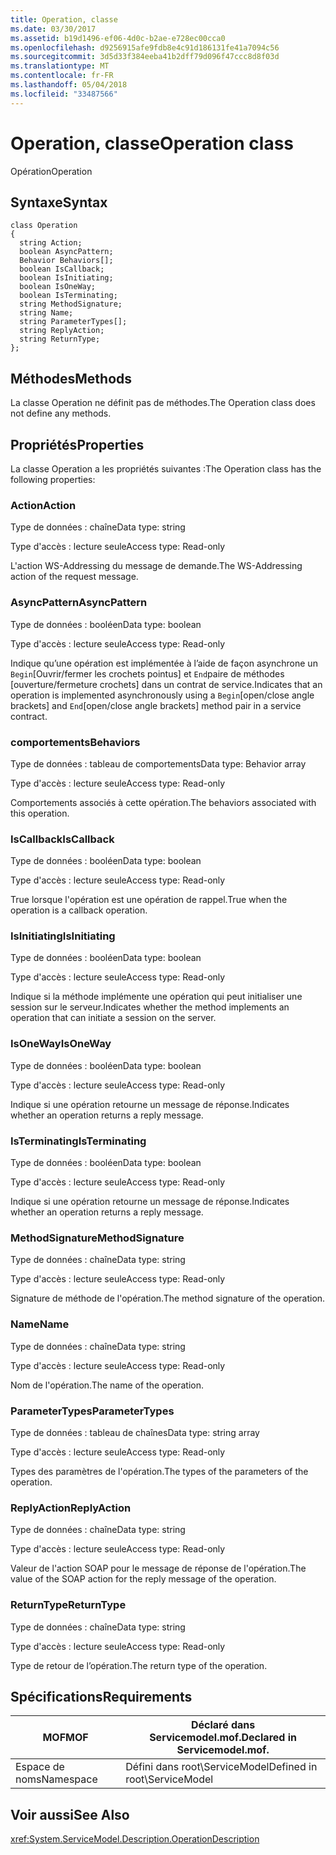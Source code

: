 ```yaml
---
title: Operation, classe
ms.date: 03/30/2017
ms.assetid: b19d1496-ef06-4d0c-b2ae-e728ec00cca0
ms.openlocfilehash: d9256915afe9fdb8e4c91d186131fe41a7094c56
ms.sourcegitcommit: 3d5d33f384eeba41b2dff79d096f47ccc8d8f03d
ms.translationtype: MT
ms.contentlocale: fr-FR
ms.lasthandoff: 05/04/2018
ms.locfileid: "33487566"
---
```

# <a name="operation-class"></a><span data-ttu-id="f5178-102">Operation, classe</span><span class="sxs-lookup"><span data-stu-id="f5178-102">Operation class</span></span>
<span data-ttu-id="f5178-103">Opération</span><span class="sxs-lookup"><span data-stu-id="f5178-103">Operation</span></span>  
  
## <a name="syntax"></a><span data-ttu-id="f5178-104">Syntaxe</span><span class="sxs-lookup"><span data-stu-id="f5178-104">Syntax</span></span>  
  
```  
class Operation  
{  
  string Action;  
  boolean AsyncPattern;  
  Behavior Behaviors[];  
  boolean IsCallback;  
  boolean IsInitiating;  
  boolean IsOneWay;  
  boolean IsTerminating;  
  string MethodSignature;  
  string Name;  
  string ParameterTypes[];  
  string ReplyAction;  
  string ReturnType;  
};  
```  
  
## <a name="methods"></a><span data-ttu-id="f5178-105">Méthodes</span><span class="sxs-lookup"><span data-stu-id="f5178-105">Methods</span></span>  
 <span data-ttu-id="f5178-106">La classe Operation ne définit pas de méthodes.</span><span class="sxs-lookup"><span data-stu-id="f5178-106">The Operation class does not define any methods.</span></span>  
  
## <a name="properties"></a><span data-ttu-id="f5178-107">Propriétés</span><span class="sxs-lookup"><span data-stu-id="f5178-107">Properties</span></span>  
 <span data-ttu-id="f5178-108">La classe Operation a les propriétés suivantes :</span><span class="sxs-lookup"><span data-stu-id="f5178-108">The Operation class has the following properties:</span></span>  
  
### <a name="action"></a><span data-ttu-id="f5178-109">Action</span><span class="sxs-lookup"><span data-stu-id="f5178-109">Action</span></span>  
 <span data-ttu-id="f5178-110">Type de données : chaîne</span><span class="sxs-lookup"><span data-stu-id="f5178-110">Data type: string</span></span>  
  
 <span data-ttu-id="f5178-111">Type d'accès : lecture seule</span><span class="sxs-lookup"><span data-stu-id="f5178-111">Access type: Read-only</span></span>  
  
 <span data-ttu-id="f5178-112">L'action WS-Addressing du message de demande.</span><span class="sxs-lookup"><span data-stu-id="f5178-112">The WS-Addressing action of the request message.</span></span>  
  
### <a name="asyncpattern"></a><span data-ttu-id="f5178-113">AsyncPattern</span><span class="sxs-lookup"><span data-stu-id="f5178-113">AsyncPattern</span></span>  
 <span data-ttu-id="f5178-114">Type de données : booléen</span><span class="sxs-lookup"><span data-stu-id="f5178-114">Data type: boolean</span></span>  
  
 <span data-ttu-id="f5178-115">Type d'accès : lecture seule</span><span class="sxs-lookup"><span data-stu-id="f5178-115">Access type: Read-only</span></span>  
  
 <span data-ttu-id="f5178-116">Indique qu’une opération est implémentée à l’aide de façon asynchrone un `Begin`[Ouvrir/fermer les crochets pointus] et `End`paire de méthodes [ouverture/fermeture crochets] dans un contrat de service.</span><span class="sxs-lookup"><span data-stu-id="f5178-116">Indicates that an operation is implemented asynchronously using a `Begin`[open/close angle brackets] and `End`[open/close angle brackets] method pair in a service contract.</span></span>  
  
### <a name="behaviors"></a><span data-ttu-id="f5178-117">comportements</span><span class="sxs-lookup"><span data-stu-id="f5178-117">Behaviors</span></span>  
 <span data-ttu-id="f5178-118">Type de données : tableau de comportements</span><span class="sxs-lookup"><span data-stu-id="f5178-118">Data type: Behavior array</span></span>  
  
 <span data-ttu-id="f5178-119">Type d'accès : lecture seule</span><span class="sxs-lookup"><span data-stu-id="f5178-119">Access type: Read-only</span></span>  
  
 <span data-ttu-id="f5178-120">Comportements associés à cette opération.</span><span class="sxs-lookup"><span data-stu-id="f5178-120">The behaviors associated with this operation.</span></span>  
  
### <a name="iscallback"></a><span data-ttu-id="f5178-121">IsCallback</span><span class="sxs-lookup"><span data-stu-id="f5178-121">IsCallback</span></span>  
 <span data-ttu-id="f5178-122">Type de données : booléen</span><span class="sxs-lookup"><span data-stu-id="f5178-122">Data type: boolean</span></span>  
  
 <span data-ttu-id="f5178-123">Type d'accès : lecture seule</span><span class="sxs-lookup"><span data-stu-id="f5178-123">Access type: Read-only</span></span>  
  
 <span data-ttu-id="f5178-124">True lorsque l'opération est une opération de rappel.</span><span class="sxs-lookup"><span data-stu-id="f5178-124">True when the operation is a callback operation.</span></span>  
  
### <a name="isinitiating"></a><span data-ttu-id="f5178-125">IsInitiating</span><span class="sxs-lookup"><span data-stu-id="f5178-125">IsInitiating</span></span>  
 <span data-ttu-id="f5178-126">Type de données : booléen</span><span class="sxs-lookup"><span data-stu-id="f5178-126">Data type: boolean</span></span>  
  
 <span data-ttu-id="f5178-127">Type d'accès : lecture seule</span><span class="sxs-lookup"><span data-stu-id="f5178-127">Access type: Read-only</span></span>  
  
 <span data-ttu-id="f5178-128">Indique si la méthode implémente une opération qui peut initialiser une session sur le serveur.</span><span class="sxs-lookup"><span data-stu-id="f5178-128">Indicates whether the method implements an operation that can initiate a session on the server.</span></span>  
  
### <a name="isoneway"></a><span data-ttu-id="f5178-129">IsOneWay</span><span class="sxs-lookup"><span data-stu-id="f5178-129">IsOneWay</span></span>  
 <span data-ttu-id="f5178-130">Type de données : booléen</span><span class="sxs-lookup"><span data-stu-id="f5178-130">Data type: boolean</span></span>  
  
 <span data-ttu-id="f5178-131">Type d'accès : lecture seule</span><span class="sxs-lookup"><span data-stu-id="f5178-131">Access type: Read-only</span></span>  
  
 <span data-ttu-id="f5178-132">Indique si une opération retourne un message de réponse.</span><span class="sxs-lookup"><span data-stu-id="f5178-132">Indicates whether an operation returns a reply message.</span></span>  
  
### <a name="isterminating"></a><span data-ttu-id="f5178-133">IsTerminating</span><span class="sxs-lookup"><span data-stu-id="f5178-133">IsTerminating</span></span>  
 <span data-ttu-id="f5178-134">Type de données : booléen</span><span class="sxs-lookup"><span data-stu-id="f5178-134">Data type: boolean</span></span>  
  
 <span data-ttu-id="f5178-135">Type d'accès : lecture seule</span><span class="sxs-lookup"><span data-stu-id="f5178-135">Access type: Read-only</span></span>  
  
 <span data-ttu-id="f5178-136">Indique si une opération retourne un message de réponse.</span><span class="sxs-lookup"><span data-stu-id="f5178-136">Indicates whether an operation returns a reply message.</span></span>  
  
### <a name="methodsignature"></a><span data-ttu-id="f5178-137">MethodSignature</span><span class="sxs-lookup"><span data-stu-id="f5178-137">MethodSignature</span></span>  
 <span data-ttu-id="f5178-138">Type de données : chaîne</span><span class="sxs-lookup"><span data-stu-id="f5178-138">Data type: string</span></span>  
  
 <span data-ttu-id="f5178-139">Type d'accès : lecture seule</span><span class="sxs-lookup"><span data-stu-id="f5178-139">Access type: Read-only</span></span>  
  
 <span data-ttu-id="f5178-140">Signature de méthode de l'opération.</span><span class="sxs-lookup"><span data-stu-id="f5178-140">The method signature of the operation.</span></span>  
  
### <a name="name"></a><span data-ttu-id="f5178-141">Name</span><span class="sxs-lookup"><span data-stu-id="f5178-141">Name</span></span>  
 <span data-ttu-id="f5178-142">Type de données : chaîne</span><span class="sxs-lookup"><span data-stu-id="f5178-142">Data type: string</span></span>  
  
 <span data-ttu-id="f5178-143">Type d'accès : lecture seule</span><span class="sxs-lookup"><span data-stu-id="f5178-143">Access type: Read-only</span></span>  
  
 <span data-ttu-id="f5178-144">Nom de l'opération.</span><span class="sxs-lookup"><span data-stu-id="f5178-144">The name of the operation.</span></span>  
  
### <a name="parametertypes"></a><span data-ttu-id="f5178-145">ParameterTypes</span><span class="sxs-lookup"><span data-stu-id="f5178-145">ParameterTypes</span></span>  
 <span data-ttu-id="f5178-146">Type de données : tableau de chaînes</span><span class="sxs-lookup"><span data-stu-id="f5178-146">Data type: string array</span></span>  
  
 <span data-ttu-id="f5178-147">Type d'accès : lecture seule</span><span class="sxs-lookup"><span data-stu-id="f5178-147">Access type: Read-only</span></span>  
  
 <span data-ttu-id="f5178-148">Types des paramètres de l'opération.</span><span class="sxs-lookup"><span data-stu-id="f5178-148">The types of the parameters of the operation.</span></span>  
  
### <a name="replyaction"></a><span data-ttu-id="f5178-149">ReplyAction</span><span class="sxs-lookup"><span data-stu-id="f5178-149">ReplyAction</span></span>  
 <span data-ttu-id="f5178-150">Type de données : chaîne</span><span class="sxs-lookup"><span data-stu-id="f5178-150">Data type: string</span></span>  
  
 <span data-ttu-id="f5178-151">Type d'accès : lecture seule</span><span class="sxs-lookup"><span data-stu-id="f5178-151">Access type: Read-only</span></span>  
  
 <span data-ttu-id="f5178-152">Valeur de l'action SOAP pour le message de réponse de l'opération.</span><span class="sxs-lookup"><span data-stu-id="f5178-152">The value of the SOAP action for the reply message of the operation.</span></span>  
  
### <a name="returntype"></a><span data-ttu-id="f5178-153">ReturnType</span><span class="sxs-lookup"><span data-stu-id="f5178-153">ReturnType</span></span>  
 <span data-ttu-id="f5178-154">Type de données : chaîne</span><span class="sxs-lookup"><span data-stu-id="f5178-154">Data type: string</span></span>  
  
 <span data-ttu-id="f5178-155">Type d'accès : lecture seule</span><span class="sxs-lookup"><span data-stu-id="f5178-155">Access type: Read-only</span></span>  
  
 <span data-ttu-id="f5178-156">Type de retour de l’opération.</span><span class="sxs-lookup"><span data-stu-id="f5178-156">The return type of the operation.</span></span>  
  
## <a name="requirements"></a><span data-ttu-id="f5178-157">Spécifications</span><span class="sxs-lookup"><span data-stu-id="f5178-157">Requirements</span></span>  
  
|<span data-ttu-id="f5178-158">MOF</span><span class="sxs-lookup"><span data-stu-id="f5178-158">MOF</span></span>|<span data-ttu-id="f5178-159">Déclaré dans Servicemodel.mof.</span><span class="sxs-lookup"><span data-stu-id="f5178-159">Declared in Servicemodel.mof.</span></span>|  
|---------|-----------------------------------|  
|<span data-ttu-id="f5178-160">Espace de noms</span><span class="sxs-lookup"><span data-stu-id="f5178-160">Namespace</span></span>|<span data-ttu-id="f5178-161">Défini dans root\ServiceModel</span><span class="sxs-lookup"><span data-stu-id="f5178-161">Defined in root\ServiceModel</span></span>|  
  
## <a name="see-also"></a><span data-ttu-id="f5178-162">Voir aussi</span><span class="sxs-lookup"><span data-stu-id="f5178-162">See Also</span></span>  
 <xref:System.ServiceModel.Description.OperationDescription>
